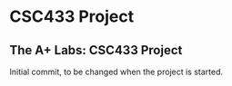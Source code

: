 # CSC433 Project
## The A+ Labs: CSC433 Project

Initial commit, to be changed when the project is started.
